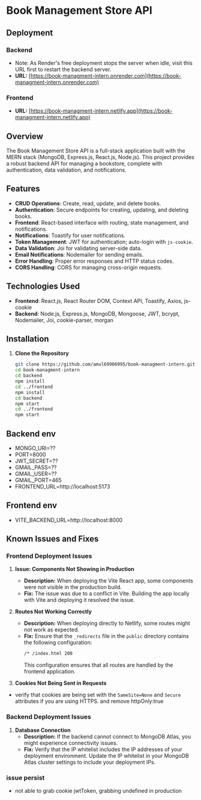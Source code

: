 
# Book Management Store API


## Deployment

### Backend
- Note: As Render's free deployment stops the server when idle, visit this URL first to restart the backend server.
- **URL:** [https://book-managment-intern.onrender.com](https://book-managment-intern.onrender.com)

### Frontend
- **URL:** [https://book-managment-intern.netlify.app](https://book-managment-intern.netlify.app)


## Overview

The Book Management Store API is a full-stack application built with the MERN stack (MongoDB, Express.js, React.js, Node.js). This project provides a robust backend API for managing a bookstore, complete with authentication, data validation, and notifications.

## Features

- **CRUD Operations**: Create, read, update, and delete books.
- **Authentication**: Secure endpoints for creating, updating, and deleting books.
- **Frontend**: React-based interface with routing, state management, and notifications.
- **Notifications**: Toastify for user notifications.
- **Token Management**: JWT for authentication; auto-login with `js-cookie`.
- **Data Validation**: Joi for validating server-side data.
- **Email Notifications**: Nodemailer for sending emails.
- **Error Handling**: Proper error responses and HTTP status codes.
- **CORS Handling**: CORS for managing cross-origin requests.

## Technologies Used

- **Frontend**: React.js, React Router DOM, Context API, Toastify, Axios, js-cookie
- **Backend**: Node.js, Express.js, MongoDB, Mongoose, JWT, bcrypt, Nodemailer, Joi, cookie-parser, morgan

## Installation

1. **Clone the Repository**

   ```bash
   git clone https://github.com/amul69906995/book-managment-intern.git
   cd book-managment-intern
   cd backend
   npm install
   cd ../frontend
   npm install
   cd backend
   npm start
   cd ../frontend
   npm start
## Backend env
- MONGO_URI=??
- PORT=8000
- JWT_SECRET=??
- GMAIL_PASS=??
- GMAIL_USER=??
- GMAIL_PORT=465
- FRONTEND_URL=http://localhost:5173

## Frontend env
- VITE_BACKEND_URL=http://localhost:8000


## Known Issues and Fixes

### Frontend Deployment Issues

1. **Issue: Components Not Showing in Production**
   - **Description:** When deploying the Vite React app, some components were not visible in the production build.
   - **Fix:** The issue was due to a conflict in Vite. Building the app locally with Vite and deploying it resolved the issue.

2. **Routes Not Working Correctly**
   - **Description:** When deploying directly to Netlify, some routes might not work as expected.
   - **Fix:** Ensure that the `_redirects` file in the `public` directory contains the following configuration:
     ```bash
     /* /index.html 200
     ```
     This configuration ensures that all routes are handled by the frontend application.
3. **Cookies Not Being Sent in Requests**
 - verify that cookies are being set with the `SameSite=None` and `Secure` attributes if you are using HTTPS. and remove httpOnly:true
 ### Backend Deployment Issues

1. **Database Connection**
   - **Description:** If the backend cannot connect to MongoDB Atlas, you might experience connectivity issues.
   - **Fix:** Verify that the IP whitelist includes the IP addresses of your deployment environment. Update the IP whitelist in your MongoDB Atlas cluster settings to include your deployment IPs.


### issue persist
- not able to grab cookie jwtToken, grabbing undefined in production